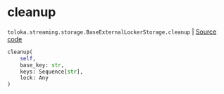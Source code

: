 # cleanup
`toloka.streaming.storage.BaseExternalLockerStorage.cleanup` | [Source code](https://github.com/Toloka/toloka-kit/blob/v1.2.3/src/streaming/storage.py#L53)

```python
cleanup(
    self,
    base_key: str,
    keys: Sequence[str],
    lock: Any
)
```

